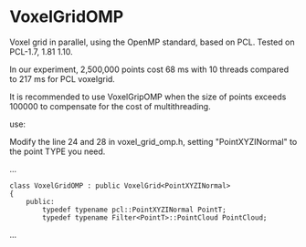 # VoxelGridOMP

Voxel grid in parallel, using the OpenMP standard, based on PCL.
Tested on PCL-1.7, 1.81 1.10.

In our experiment, 2,500,000 points cost 68 ms with 10 threads compared to 217 ms for PCL voxelgrid.

It is recommended to use VoxelGripOMP when the size of points exceeds 100000 to compensate for the cost of multithreading.

use:

Modify the line 24 and 28 in voxel_grid_omp.h, setting "PointXYZINormal" to the point TYPE you need.

...

    class VoxelGridOMP : public VoxelGrid<PointXYZINormal>
    {
        public:
            typedef typename pcl::PointXYZINormal PointT;
            typedef typename Filter<PointT>::PointCloud PointCloud;
...
